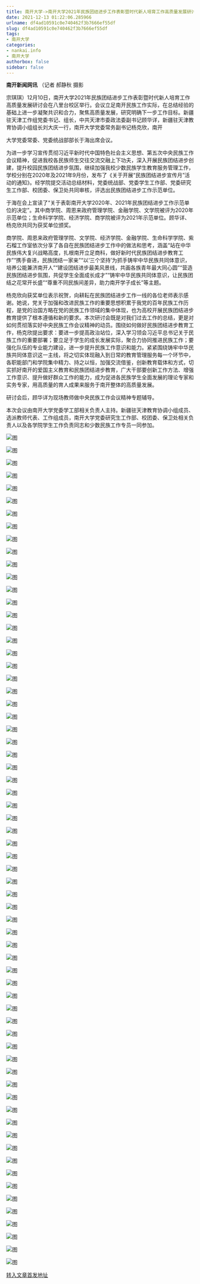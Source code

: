 ```yaml
---
title: 南开大学->南开大学2021年民族团结进步工作表彰暨时代新人培育工作高质量发展研讨会举行 | nankai.info
date: 2021-12-13 01:22:06.285966
urlname: df4ad10591c0e740462f3b7666ef55df
slug: df4ad10591c0e740462f3b7666ef55df
tags: 
- 南开大学
categories:
- nankai.info
- 南开大学
authorbox: false
sidebar: false
---
```

**南开新闻网讯** （记者 郝静秋 摄影

宗琪琪）12月10日，南开大学2021年民族团结进步工作表彰暨时代新人培育工作高质量发展研讨会在八里台校区举行。会议立足南开民族工作实际，在总结经验的基础上进一步凝聚共识和合力，聚焦高质量发展，研究明确下一步工作目标。新疆驻天津工作组党委书记、组长，中共天津市委政法委副书记顾华详，新疆驻天津教育协调小组组长刘大庆一行，南开大学党委常务副书记杨克欣，南开
<!--more-->
大学党委常委、党委统战部部长于海出席会议。

为进一步学习宣传贯彻习近平新时代中国特色社会主义思想、第五次中央民族工作会议精神，促进我校各民族师生交往交流交融上下功夫，深入开展民族团结进步创建，提升校园民族团结进步氛围，继续加强我校少数民族学生教育服务管理工作，学校分别在2020年及2021年9月份，发布了《关于开展“民族团结进步宣传月”活动的通知》。经学院提交活动总结材料，党委统战部、党委学生工作部、党委研究生工作部、校团委、保卫处共同审核，评选出民族团结进步工作示范单位。

于海在会上宣读了“关于表彰南开大学2020年、2021年民族团结进步工作示范单位的决定”。其中商学院、周恩来政府管理学院、金融学院、文学院被评为2020年示范单位；生命科学学院、经济学院、商学院被评为2021年示范单位。顾华详、杨克欣共同为获奖单位颁奖。

商学院、周恩来政府管理学院、文学院、经济学院、金融学院、生命科学学院、紫石榴工作室依次分享了各自在民族团结进步工作中的做法和思考，涵盖“站在中华民族伟大复兴战略高度，扎根南开立足商科，做好新时代民族团结进步教育工作”“携手奋进，民族团结一家亲”“以‘三个坚持’为抓手铸牢中华民族共同体意识，培养公能兼济南开人”“建设团结进步最美风景线，共画各族青年最大同心圆”“营造民族团结进步氛围，共促学生全面成长成才”“铸牢中华民族共同体意识，让民族团结之花常开长盛”“尊重不同民族间差异，助力南开学子成长”等主题。

杨克欣向获奖单位表示祝贺，向耕耘在民族团结进步工作一线的各位老师表示感谢。她说，党关于加强和改进民族工作的重要思想积累于我党的百年民族工作历程，是党的治国方略在党的民族工作领域的集中体现，也为高校开展民族团结进步教育提供了根本遵循和新的要求。本次研讨会既是对我们过去工作的总结，更是对如何贯彻落实好中央民族工作会议精神的动员。围绕如何做好民族团结进步教育工作，杨克欣提出要求：要进一步提高政治站位，深入学习领会习近平总书记关于民族工作的重要部署；要立足于学生的成长发展实际，聚合力协同推进民族工作；要强化队伍的专业能力建设，进一步提升民族工作意识和能力。紧紧围绕铸牢中华民族共同体意识这一主线，将之切实体现融入到日常的教育管理服务每一个环节中，各职能部门和学院集中精力、持之以恒，加强交流借鉴，创新教育载体和方式，切实抓好南开的爱国主义教育和民族团结进步教育，广大干部要创新工作方法、增强工作意识、提升做好群众工作的能力，成为促进各民族学生全面发展的理论专家和实务专家，用高质量的育人成果来服务于南开整体的高质量发展。

研讨会后，顾华详为现场教师做中央民族工作会议精神专题辅导。

本次会议由南开大学党委学工部相关负责人主持。新疆驻天津教育协调小组成员、选派教师代表、工作组成员，南开大学党委研究生工作部、校团委、保卫处相关负责人以及各学院学生工作负责同志和少数民族工作专员一同参加。

![图](http://news.nankai.edu.cn/ywsd/system/2021/12/10/g)

![图](http://news.nankai.edu.cn/ywsd/system/2021/12/10/p)

![图](http://news.nankai.edu.cn/ywsd/system/2021/12/10/j)

![图](http://news.nankai.edu.cn/ywsd/system/2021/12/10/)

![图](http://news.nankai.edu.cn/ywsd/system/2021/12/10/8)

![图](http://news.nankai.edu.cn/ywsd/system/2021/12/10/5)

![图](http://news.nankai.edu.cn/ywsd/system/2021/12/10/e)

![图](http://news.nankai.edu.cn/ywsd/system/2021/12/10/b)

![图](http://news.nankai.edu.cn/ywsd/system/2021/12/10/9)

![图](http://news.nankai.edu.cn/ywsd/system/2021/12/10/e)

![图](http://news.nankai.edu.cn/ywsd/system/2021/12/10/7)

![图](http://news.nankai.edu.cn/ywsd/system/2021/12/10/7)

![图](http://news.nankai.edu.cn/ywsd/system/2021/12/10/_)

![图](http://news.nankai.edu.cn/ywsd/system/2021/12/10/6)

![图](http://news.nankai.edu.cn/ywsd/system/2021/12/10/8)

![图](http://news.nankai.edu.cn/ywsd/system/2021/12/10/3)

![图](http://news.nankai.edu.cn/ywsd/system/2021/12/10/3)

![图](http://news.nankai.edu.cn/ywsd/system/2021/12/10/4)

![图](http://news.nankai.edu.cn/ywsd/system/2021/12/10/0)

![图](http://news.nankai.edu.cn/ywsd/system/2021/12/10/0)

![图](http://news.nankai.edu.cn/ywsd/system/2021/12/10/0)

![图](http://news.nankai.edu.cn/ywsd/system/2021/12/10/3)

![图](http://news.nankai.edu.cn/ywsd/system/2021/12/10/0)

![图](http://news.nankai.edu.cn/ywsd/system/2021/12/10/0)

![图](http://news.nankai.edu.cn/)

![图](http://news.nankai.edu.cn/ywsd/system/2021/12/10/3)

![图](http://news.nankai.edu.cn/ywsd/system/2021/12/10/3)

![图](http://news.nankai.edu.cn/ywsd/system/2021/12/10/4)

![图](http://news.nankai.edu.cn/)

![图](http://news.nankai.edu.cn/ywsd/system/2021/12/10/0)

![图](http://news.nankai.edu.cn/ywsd/system/2021/12/10/0)

![图](http://news.nankai.edu.cn/ywsd/system/2021/12/10/0)

![图](http://news.nankai.edu.cn/)

![图](http://news.nankai.edu.cn/ywsd/system/2021/12/10/3)

![图](http://news.nankai.edu.cn/ywsd/system/2021/12/10/0)

![图](http://news.nankai.edu.cn/ywsd/system/2021/12/10/0)

![图](http://news.nankai.edu.cn/)

![图](http://news.nankai.edu.cn/ywsd/system/2021/12/10/c)

![图](http://news.nankai.edu.cn/ywsd/system/2021/12/10/i)

![图](http://news.nankai.edu.cn/ywsd/system/2021/12/10/p)

![图](http://news.nankai.edu.cn/)

![图](http://news.nankai.edu.cn/ywsd/system/2021/12/10/n)

![图](http://news.nankai.edu.cn/ywsd/system/2021/12/10/c)

![图](http://news.nankai.edu.cn/ywsd/system/2021/12/10/)

![图](http://news.nankai.edu.cn/ywsd/system/2021/12/10/u)

![图](http://news.nankai.edu.cn/ywsd/system/2021/12/10/d)

![图](http://news.nankai.edu.cn/ywsd/system/2021/12/10/e)

![图](http://news.nankai.edu.cn/ywsd/system/2021/12/10/)

![图](http://news.nankai.edu.cn/ywsd/system/2021/12/10/i)

![图](http://news.nankai.edu.cn/ywsd/system/2021/12/10/a)

![图](http://news.nankai.edu.cn/ywsd/system/2021/12/10/k)

![图](http://news.nankai.edu.cn/ywsd/system/2021/12/10/n)

![图](http://news.nankai.edu.cn/ywsd/system/2021/12/10/a)

![图](http://news.nankai.edu.cn/ywsd/system/2021/12/10/n)

![图](http://news.nankai.edu.cn/ywsd/system/2021/12/10/)

![图](http://news.nankai.edu.cn/ywsd/system/2021/12/10/s)

![图](http://news.nankai.edu.cn/ywsd/system/2021/12/10/w)

![图](http://news.nankai.edu.cn/ywsd/system/2021/12/10/e)

![图](http://news.nankai.edu.cn/ywsd/system/2021/12/10/n)

![图](http://news.nankai.edu.cn/)

![图](http://news.nankai.edu.cn/)

![图](http://news.nankai.edu.cn/ywsd/system/2021/12/10/:)

![图](http://news.nankai.edu.cn/ywsd/system/2021/12/10/p)

![图](http://news.nankai.edu.cn/ywsd/system/2021/12/10/t)

![图](http://news.nankai.edu.cn/ywsd/system/2021/12/10/t)

![图](http://news.nankai.edu.cn/ywsd/system/2021/12/10/h)

[转入文章首发地址](http://news.nankai.edu.cn/ywsd/system/2021/12/10/030049385.shtml)